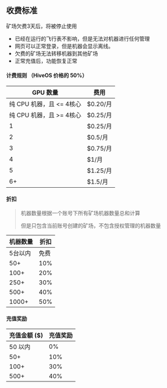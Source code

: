 ## 收费标准

矿场欠费3天后，将被停止使用

- 已经在运行的飞行表不影响，但是无法对机器进行任何管理
- 网页可以正常登录，但是机器会显示离线。
- 欠费的矿场无法转移机器到其他矿场
- 正常充值后，功能恢复正常



#### 计费规则 （HiveOS 价格的 50%）

| GPU 数量                 | 费用     |
| ------------------------ | -------- |
| 纯 CPU 机器，且 <= 4核心 | $0.20/月 |
| 纯 CPU 机器，且 >= 4核心 | $0.25/月 |
| 1                        | $0.25/月 |
| 2                        | $0.5/月  |
| 3                        | $0.75/月 |
| 4                        | $1/月    |
| 5                        | $1.25/月 |
| 6+                       | $1.5/月  |



#### 折扣

> 机器数量根据一个账号下所有矿场机器数量总和计算
>
> 但是只包含当前账号创建的矿场，不包含授权管理的机器数量

| 机器数量 | 折扣 |
| -------- | ---- |
| 5台以内  | 免费 |
| 50+      | 10%  |
| 100+     | 20%  |
| 250+     | 30%  |
| 500+     | 40%  |
| 1000+    | 50%  |



#### 充值奖励

| 充值金额 ($) | 充值奖励 |
| ------------ | -------- |
| 50 以内      | 0%       |
| 50+          | 10%      |
| 100+         | 30%      |
| 500+         | 40%      |



